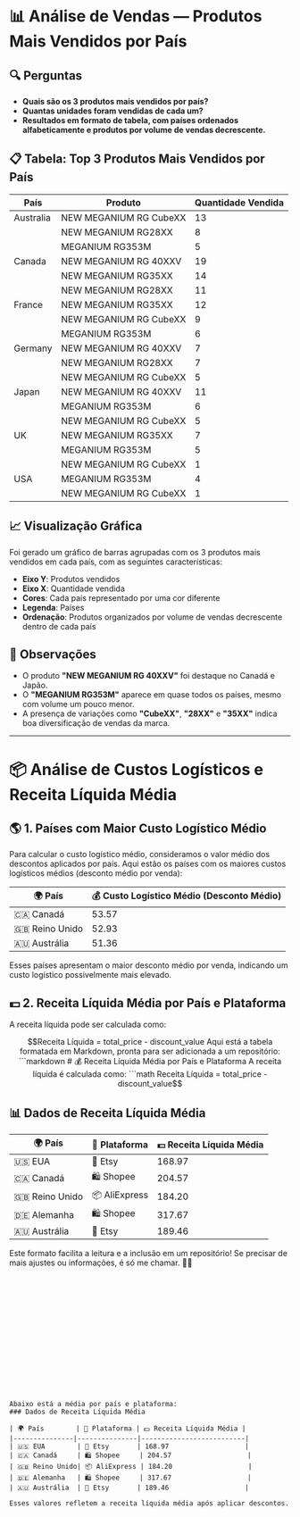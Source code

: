 # 📊 Análise de Vendas — Produtos Mais Vendidos por País

## 🔍 Perguntas
- **Quais são os 3 produtos mais vendidos por país?**
- **Quantas unidades foram vendidas de cada um?**
- **Resultados em formato de tabela, com países ordenados alfabeticamente e produtos por volume de vendas decrescente.**

## 📋 Tabela: Top 3 Produtos Mais Vendidos por País

| País        | Produto                     | Quantidade Vendida |
|-------------|-----------------------------|---------------------|
| Australia   | NEW MEGANIUM RG CubeXX      | 13                  |
|             | NEW MEGANIUM RG28XX         | 8                   |
|             | MEGANIUM RG353M             | 5                   |
| Canada      | NEW MEGANIUM RG 40XXV       | 19                  |
|             | NEW MEGANIUM RG35XX         | 14                  |
|             | NEW MEGANIUM RG28XX         | 11                  |
| France      | NEW MEGANIUM RG35XX         | 12                  |
|             | NEW MEGANIUM RG CubeXX      | 9                   |
|             | MEGANIUM RG353M             | 6                   |
| Germany     | NEW MEGANIUM RG 40XXV       | 7                   |
|             | NEW MEGANIUM RG28XX         | 7                   |
|             | NEW MEGANIUM RG CubeXX      | 5                   |
| Japan       | NEW MEGANIUM RG 40XXV       | 11                  |
|             | MEGANIUM RG353M             | 6                   |
|             | NEW MEGANIUM RG CubeXX      | 5                   |
| UK          | NEW MEGANIUM RG35XX         | 7                   |
|             | MEGANIUM RG353M             | 5                   |
|             | NEW MEGANIUM RG CubeXX      | 1                   |
| USA         | MEGANIUM RG353M             | 4                   |
|             | NEW MEGANIUM RG CubeXX      | 1                   |

## 📈 Visualização Gráfica

Foi gerado um gráfico de barras agrupadas com os 3 produtos mais vendidos em cada país, com as seguintes características:

- **Eixo Y**: Produtos vendidos
- **Eixo X**: Quantidade vendida
- **Cores**: Cada país representado por uma cor diferente
- **Legenda**: Países
- **Ordenação**: Produtos organizados por volume de vendas decrescente dentro de cada país

## 🧠 Observações

- O produto **"NEW MEGANIUM RG 40XXV"** foi destaque no Canadá e Japão.
- O **"MEGANIUM RG353M"** aparece em quase todos os países, mesmo com volume um pouco menor.
- A presença de variações como **"CubeXX"**, **"28XX"** e **"35XX"** indica boa diversificação de vendas da marca.

---

# 📦 Análise de Custos Logísticos e Receita Líquida Média

## 🌎 1. Países com Maior Custo Logístico Médio
Para calcular o custo logístico médio, consideramos o valor médio dos descontos aplicados por país. Aqui estão os países com os maiores custos logísticos médios (desconto médio por venda):

| 🌍 País       | 💰 Custo Logístico Médio (Desconto Médio) |
|--------------|-----------------------------------|
| 🇨🇦 Canadá     | 53.57                            |
| 🇬🇧 Reino Unido | 52.93                            |
| 🇦🇺 Austrália  | 51.36                            |

Esses países apresentam o maior desconto médio por venda, indicando um custo logístico possivelmente mais elevado.

## 💵 2. Receita Líquida Média por País e Plataforma
A receita líquida pode ser calculada como:

```math
Receita Líquida = total_price - discount_value

Aqui está a tabela formatada em Markdown, pronta para ser adicionada a um repositório:

```markdown
# 💰 Receita Líquida Média por País e Plataforma

A receita líquida é calculada como:

```math
Receita Líquida = total_price - discount_value
```

## 📊 Dados de Receita Líquida Média

| 🌍 País       | 🛒 Plataforma  | 💵 Receita Líquida Média |
|--------------|--------------|----------------------|
| 🇺🇸 EUA      | 🧡 Etsy       | 168.97               |
| 🇨🇦 Canadá   | 🛍️ Shopee      | 204.57               |
| 🇬🇧 Reino Unido | 📦 AliExpress | 184.20               |
| 🇩🇪 Alemanha | 🛍️ Shopee      | 317.67               |
| 🇦🇺 Austrália | 🧡 Etsy       | 189.46               |

Este formato facilita a leitura e a inclusão em um repositório! Se precisar de mais ajustes ou informações, é só me chamar. 🚀😃
```
















Abaixo está a média por país e plataforma:
### Dados de Receita Líquida Média

| 🌍 País        | 🛒 Plataforma | 💵 Receita Líquida Média |
|---------------|---------------|--------------------------|
| 🇺🇸 EUA        | 🧡 Etsy       | 168.97                   |
| 🇨🇦 Canadá     | 🛍️ Shopee     | 204.57                   |
| 🇬🇧 Reino Unido| 📦 AliExpress | 184.20                   |
| 🇩🇪 Alemanha   | 🛍️ Shopee     | 317.67                   |
| 🇦🇺 Austrália  | 🧡 Etsy       | 189.46                   |

Esses valores refletem a receita líquida média após aplicar descontos.

